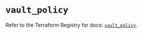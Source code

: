 # `vault_policy`

Refer to the Terraform Registry for docs: [`vault_policy`](https://registry.terraform.io/providers/hashicorp/vault/4.3.0/docs/resources/policy).
